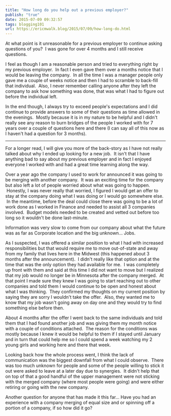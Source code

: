 ```yaml
---
title: "How long do you help out a previous employer?"
publish: "true"
date: 2015-07-09 09:32:57
tags: blogging101
url: https://ericmwalk.blog/2015/07/09/how-long-do.html
---
```


At what point is it unreasonable for a previous employer to continue asking questions of you?  I was gone for over 4 months and I still receive questions.

I feel as though I am a reasonable person and tried to everything right by my previous employer.  In fact I even gave them over a months notice that I would be leaving the company.  In all the time I was a manager people only gave me a couple of weeks notice and then I had to scramble to back-fill that individual.  Also, I never remember calling anyone after they left the company to ask how something was done, that was what I had to figure out before the individual left.

In the end though, I always try to exceed people's expectations and I did continue to provide answers to some of their questions as time allowed in the evenings.  Mostly because it is in my nature to be helpful and I didn't really see any reason to burn bridges of the people I worked with for 7 years over a couple of questions here and there (I can say all of this now as I haven't had a question for 3 months).

<hr />

For a longer read, I will give you more of the back-story as I have not really talked about why I ended up looking for a new job.  It isn't that I have anything bad to say about my previous employer and in fact I enjoyed everyone I worked with and had a great time learning along the way.

Over a year ago the company I used to work for announced it was going to be merging with another company.  It was an exciting time for the company but also left a lot of people worried about what was going to happen.  Honestly, I was never really that worried, I figured I would get an offer to stay at the company doing what I was doing or I would go somewhere else.  In the meantime, before the deal could close there was going to be a lot of work done as I worked in Finance and needed to assist all 3 companies involved.  Budget models needed to be created and vetted out before too long so it wouldn't be done last-minute.

Information was very slow to come from our company about what the future was as far as Corporate location and the big unknown... Jobs.

As I suspected, I was offered a similar position to what I had with increased responsibilities but that would require me to move out-of-state and away from my family that lives here in the Midwest (this happened about 3 months after the announcement).  I didn't really like that option and at the time that was the only option they had available for me.  I was completely up front with them and said at this time I did not want to move but I realized that my job would no longer be in Minnesota after the company merged.  At that point I made sure they knew I was going to start reaching out to other companies and told them I would continue to be open and honest about what I was thinking.  They confirmed my thoughts on my current position by saying they are sorry I wouldn't take the offer.  Also, they wanted me to know that my job wasn't going away on day one and they would try to find something else before then.

About 4 months after the offer I went back to the same individuals and told them that I had found another job and was giving them my month notice with a couple of conditions attached.  The reason for the conditions was mostly because I knew it would be helpful to them if I stayed until January and in turn that could help me so I could spend a week watching my 2 young girls and working here and there that week.

Looking back how the whole process went, I think the lack of communication was the biggest downfall from what I could observe.  There was too much unknown for people and some of the people willing to stick it out were asked to leave at a later day due to synergies.  It didn't help that on top of that a good handful of the upper management were not sticking with the merged company (where most people were going) and were either retiring or going with the new company.

Another question for anyone that has made it this far... Have you had an experience with a company merging of equal size and or spinning off a portion of a company, if so how did it go?